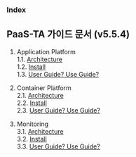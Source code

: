 ### Index

## PaaS-TA 가이드 문서 (v5.5.4)
1. Application Platform  
  1.1. [Architecture](./application_platform/architecture/README.md)  
  1.2. [Install](#1.1)  
  1.3. [User Guide? Use Guide?](#1.1)  

2. Container Platform  
  2.1. [Architecture](#1)  
  2.2. [Install](#1.1)  
  2.3. [User Guide? Use Guide?](#1.1)  
  
3. Monitoring  
  3.1. [Architecture](#1.1)  
  3.2. [Install](#1.1)  
  3.3. [User Guide? Use Guide?](#1.1)  
